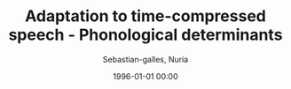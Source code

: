 ---
layout: post
title: Adaptation to time-compressed speech - Phonological determinants

date: 1996-01-01 00:00
author: Sebastian-galles, Nuria
journal: Perception & Psychophysics

year: 2000
---